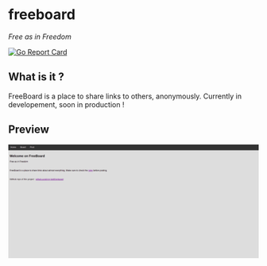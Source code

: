 # freeboard
_Free as in Freedom_

[![Go Report Card](https://goreportcard.com/badge/github.com/eze-kiel/freeboard)](https://goreportcard.com/report/github.com/eze-kiel/freeboard)

## What is it ?
FreeBoard is a place to share links to others, anonymously. Currently in developement, soon in production !

## Preview
![](assets/board-preview.png)


